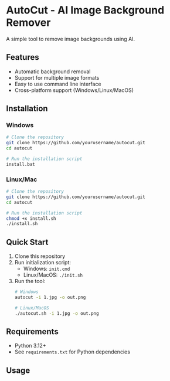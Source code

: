 # AutoCut - AI Image Background Remover

A simple tool to remove image backgrounds using AI.

## Features

- Automatic background removal
- Support for multiple image formats
- Easy to use command line interface
- Cross-platform support (Windows/Linux/MacOS)

## Installation

### Windows
```bash
# Clone the repository
git clone https://github.com/yourusername/autocut.git
cd autocut

# Run the installation script
install.bat
```

### Linux/Mac
```bash
# Clone the repository
git clone https://github.com/yourusername/autocut.git
cd autocut

# Run the installation script
chmod +x install.sh
./install.sh
```

## Quick Start

1. Clone this repository
2. Run initialization script:
   - Windows: `init.cmd`
   - Linux/MacOS: `./init.sh`
3. Run the tool:
   ```bash
   # Windows
   autocut -i 1.jpg -o out.png
   
   # Linux/MacOS
   ./autocut.sh -i 1.jpg -o out.png
   ```

## Requirements

- Python 3.12+
- See `requirements.txt` for Python dependencies

## Usage
